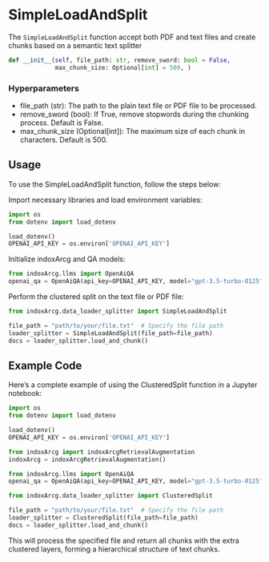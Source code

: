 # SimpleLoadAndSplit

The `SimpleLoadAndSplit` function accept both PDF and text files and create chunks based on a semantic text splitter

```python
def __init__(self, file_path: str, remove_sword: bool = False,
             max_chunk_size: Optional[int] = 500, )
```

### Hyperparameters

- file_path (str): The path to the plain text file or PDF file to be processed.
- remove_sword (bool): If True, remove stopwords during the chunking process. Default is False.
- max_chunk_size (Optional[int]): The maximum size of each chunk in characters. Default is 500.

## Usage

To use the SimpleLoadAndSplit function, follow the steps below:

Import necessary libraries and load environment variables:

```python
import os
from dotenv import load_dotenv

load_dotenv()
OPENAI_API_KEY = os.environ['OPENAI_API_KEY']
```

Initialize indoxArcg and QA models:

```python
from indoxArcg.llms import OpenAiQA
openai_qa = OpenAiQA(api_key=OPENAI_API_KEY, model="gpt-3.5-turbo-0125")
```

Perform the clustered split on the text file or PDF file:

```python
from indoxArcg.data_loader_splitter import SimpleLoadAndSplit

file_path = "path/to/your/file.txt"  # Specify the file path
loader_splitter = SimpleLoadAndSplit(file_path=file_path)
docs = loader_splitter.load_and_chunk()
```

## Example Code

Here’s a complete example of using the ClusteredSplit function in a
Jupyter notebook:

```python
import os
from dotenv import load_dotenv

load_dotenv()
OPENAI_API_KEY = os.environ['OPENAI_API_KEY']

from indoxArcg import indoxArcgRetrievalAugmentation
indoxArcg = indoxArcgRetrievalAugmentation()

from indoxArcg.llms import OpenAiQA
openai_qa = OpenAiQA(api_key=OPENAI_API_KEY, model="gpt-3.5-turbo-0125")

from indoxArcg.data_loader_splitter import ClusteredSplit

file_path = "path/to/your/file.txt"  # Specify the file path
loader_splitter = ClusteredSplit(file_path=file_path)
docs = loader_splitter.load_and_chunk()
```

This will process the specified file and return all chunks with the
extra clustered layers, forming a hierarchical structure of text chunks.
